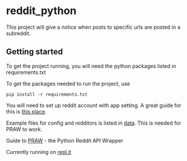 # reddit_python

This project will give a notice when posts to specific urls are posted in a subreddit. 

## Getting started

To get the project running, you will need the python packages listed in requirements.txt

To get the packages needed to run the project, use

```
pip install -r requirements.txt
```

You will need to set up reddit account with app setting. A great guide for this is [this place](http://www.storybench.org/how-to-scrape-reddit-with-python/).

Example files for config and redditors is listed in [data](data). This is needed for PRAW to work.

Guide to [PRAW](https://praw.readthedocs.io/en/latest/getting_started/quick_start.html#authorized-reddit-instances) - the Python Reddit API Wrapper

Currently running on [repl.it](https://repl.it/@Presac/redditpython)